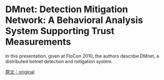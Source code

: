 
# DMnet: Detection Mitigation Network: A Behavioral Analysis System Supporting Trust Measurements

In this presentation, given at FloCon 2010, the authors describe DMnet, a distributed botnet detection and mitigation system.

[原文｜original](https://insights.sei.cmu.edu/library/dmnet-detection-mitigation-network-a-behavioral-analysis-system-supporting-trust-measurements/)
        